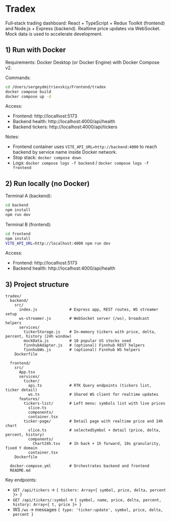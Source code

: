 # Tradex

Full‑stack trading dashboard: React + TypeScript + Redux Toolkit (frontend) and Node.js + Express (backend). Realtime price updates via WebSocket. Mock data is used to accelerate development.

## 1) Run with Docker

Requirements: Docker Desktop (or Docker Engine) with Docker Compose v2.

Commands:

```bash
cd /Users/sergeydmitrievskiy/Frontend/tradex
docker compose build
docker compose up -d
```

Access:
- Frontend: http://localhost:5173
- Backend health: http://localhost:4000/api/health
- Backend tickers: http://localhost:4000/api/tickers

Notes:
- Frontend container uses `VITE_API_URL=http://backend:4000` to reach backend by service name inside Docker network.
- Stop stack: `docker compose down`
- Logs: `docker compose logs -f backend` / `docker compose logs -f frontend`

## 2) Run locally (no Docker)

Terminal A (backend):
```bash
cd backend
npm install
npm run dev
```

Terminal B (frontend):
```bash
cd frontend
npm install
VITE_API_URL=http://localhost:4000 npm run dev
```

Access:
- Frontend: http://localhost:5173
- Backend health: http://localhost:4000/api/health

## 3) Project structure

```
tradex/
  backend/
    src/
      index.js              # Express app, REST routes, WS streamer setup
      ws-streamer.js        # WebSocket server (/ws), broadcast helpers
      services/
        tickerStorage.js    # In‑memory tickers with price, delta, percent, history (24h window)
        mockData.js         # 10 popular US stocks seed
        finnhubAdapter.js   # (optional) Finnhub REST helpers
        finnhubWs.js        # (optional) Finnhub WS helpers
    Dockerfile

  frontend/
    src/
      App.tsx
      services/
        ticker/
          api.ts            # RTK Query endpoints (tickers list, ticker detail)
          ws.ts             # Shared WS client for realtime updates
      features/
        tickers-list/       # Left menu: symbols list with live prices
          slice.ts
          components/
          container.tsx
        ticker-page/        # Detail page with realtime price and 24h chart
          slice.ts          # selectedSymbol + detail (price, delta, percent, history)
          components/
            Chart24h.tsx    # 1h back + 1h forward, 10s granularity, fixed Y domain
          container.tsx
    Dockerfile

  docker-compose.yml        # Orchestrates backend and frontend
  README.md
```

Key endpoints:
- `GET /api/tickers` → `{ tickers: Array<{ symbol, price, delta, percent }> }`
- `GET /api/tickers/:symbol` → `{ symbol, name, price, delta, percent, history: Array<{ t, price }> }`
- WS `/ws` → messages `{ type: 'ticker:update', symbol, price, delta, percent }`
